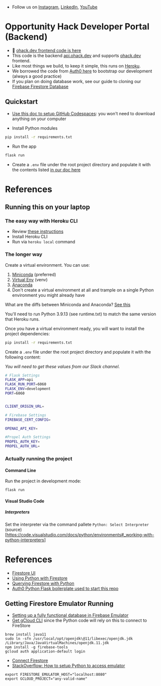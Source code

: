 - Follow us on [Instagram](https://www.instagram.com/opportunityhack/), [LinkedIn](https://www.linkedin.com/company/opportunity-hack/), [YouTube](https://www.youtube.com/@opportunityhack)


# Opportunity Hack Developer Portal (Backend)
- 📝 [ohack.dev frontend code is here](https://github.com/opportunity-hack/frontend-ohack.dev)
- This code is the backend [api.ohack.dev](https://api.ohack.dev) and supports [ohack.dev](https://www.ohack.dev) frontend.  
- Like most things we build, to keep it simple, this runs on [Heroku](https://trifinlabs.com/what-is-heroku/).
- We borrowed the code from [Auth0 here](https://github.com/auth0-developer-hub/api_flask_python_hello-world) to bootstrap our development (always a good practice)
- If you plan on doing database work, see our guide to cloning our [Firebase Firestore Database](https://docs.google.com/document/d/1i7PGj2bOMfyrWjTUeSmbcF9fHUCpj39DrrFkYPpJ35E/edit?usp=sharing)

## Quickstart
- [Use this doc to setup GitHub Codespaces](https://docs.google.com/document/d/1RDJsTLouF3S35mgFZptQv4DZXK0SC6P1mieCinFicDs/edit?usp=sharing): you won't need to download anything on your computer

- Install Python modules
```bash
pip install -r requirements.txt
```
- Run the app
```bash
flask run
```
- Create a `.env` file under the root project directory and populate it with the contents listed [in our doc here](https://docs.google.com/document/d/1RDJsTLouF3S35mgFZptQv4DZXK0SC6P1mieCinFicDs/edit#bookmark=id.ho9aqosnukcm)

# References
## Running this on your laptop
### The easy way with Heroku CLI
- Review [these instructions](https://devcenter.heroku.com/articles/heroku-cli) 
- Install Heroku CLI
- Run via `heroku local` command 

### The longer way
Create a virtual environment.
You can use:
1. [Miniconda](https://docs.conda.io/en/latest/miniconda.html) (preferred) 
2. [Virtual Env](https://docs.python.org/3/tutorial/venv.html) (venv)
3. [Anaconda](https://www.anaconda.com/products/distribution)
4. Don't create a virtual environment at all and trample on a single Python environment you might already have

What are the diffs between Miniconda and Anaconda? [See this](https://stackoverflow.com/questions/45421163/anaconda-vs-miniconda)

You'll need to run Python 3.9.13 (see runtime.txt) to match the same version that Heroku runs.

Once you have a virtual environment ready, you will want to install the project dependencies:

```bash
pip install -r requirements.txt
```

Create a `.env` file under the root project directory and populate it with the following content:

_You will need to get these values from our Slack channel_.
```bash
# Flask Settings
FLASK_APP=api
FLASK_RUN_PORT=6060
FLASK_ENV=development
PORT=6060


CLIENT_ORIGIN_URL=

# Firebase Settings
FIREBASE_CERT_CONFIG=

OPENAI_API_KEY=

#Propel Auth Settings
PROPEL_AUTH_KEY=
PROPEL_AUTH_URL=
```

### Actually running the project
#### Command Line
Run the project in development mode:
```bash
flask run
```

#### Visual Studio Code
##### Interpreters
Set the interpreter via the command pallete `Python: Select Interpreter` (source)[https://code.visualstudio.com/docs/python/environments#_working-with-python-interpreters]


<!-- TODO: Screen grab of list of interpreters showing conda env -->

# References
- [Firestore UI](https://github.com/thanhlmm/refi-app)
- [Using Python with Firestore](https://towardsdatascience.com/nosql-on-the-cloud-with-python-55a1383752fc)
- [Querying Firestore with Python](https://firebase.google.com/docs/firestore/query-data/get-data)
- [Auth0 Python Flask boilerplate used to start this repo](https://github.com/auth0-developer-hub/api_flask_python_hello-world)

## Getting Firestore Emulator Running
- [Setting up a fully functional database in Firebase Emulator](https://medium.com/rpdstartup/setting-up-a-fully-functional-database-in-firebase-emulator-b0199fff0252)
- [Get gCloud CLI](https://cloud.google.com/docs/authentication/provide-credentials-adc) since the Python code will rely on this to connect to FireStore
```
brew install java11
sudo ln -sfn /usr/local/opt/openjdk\@11/libexec/openjdk.jdk /Library/Java/JavaVirtualMachines/openjdk.11.jdk
npm install -g firebase-tools
gcloud auth application-default login
```
- [Connect Firestore](https://firebase.google.com/docs/emulator-suite/connect_firestore)
- [StackOverflow: How to setup Python to access emulator](https://stackoverflow.com/a/67757110/3746875)
```
export FIRESTORE_EMULATOR_HOST="localhost:8080"
export GCLOUD_PROJECT="any-valid-name"
```
